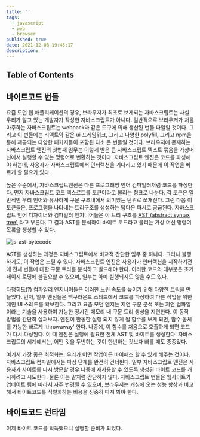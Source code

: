 ```yaml
---
title: ''
tags:
  - javascript
  - web  
  - browser
published: true
date: 2021-12-08 19:45:17
description: ''
---
```


## Table of Contents

## 바이트코드 번들

요즘 모던 웹 애플리케이션의 경우, 브라우저가 최초로 보게되는 자바스크립트는 사실 우리가 알고 있는 개발자가 작성한 자바스크립트가 아니다. 일반적으로 브라우저가 처음 마주하는 자바스크립트는 webpack과 같은 도구에 의해 생산된 번들 파일일 것이다. 그리고 이 번들에는 리액트와 같은 ui 프레임워크, 그리고 다양한 polyfill, 그리고 npm을 통해 제공되는 다양한 패키지들이 포함된 다소 큰 번들일 것이다. 브라우저에 존재하는 자바스크립트 엔진의 첫번째 임무는 이렇게 받은 큰 자바스크립트 텍스트 묶음을 가상머신에서 실행할 수 있는 명령어로 변환하는 것이다. 자바스크립트 엔진은 코드를 파싱해야 하는데, 사용자가 자바스크립트에서 인터랙션을 기다리고 있기 때문에 이 작업을 빠르게 할 필요가 있다.

높은 수준에서, 자바스크립트엔진은 다른 프로그래밍 언어 컴파일러처럼 코드를 파싱한다. 먼저 자바스크립트 코드 텍스르트를 토큰이라고 불리는 청크로 나눈다. 각 토큰은 일반적인 우리 언어와 유사하게 구문 구조내에서 의미있는 단위로 쪼개진다. 그런 다음 이 토큰들은, 프로그램을 나타내는 트리구조를 생성하는 탑다운 파서로 공급된다. 자바스크립트 언어 디자이너와 컴파일러 엔지니어들은 이 트리 구조를 [AST (abstract syntax tree)](https://gyujincho.github.io/2018-06-19/AST-for-JS-devlopers) 라고 부른다. 그 결과 AST를 분석하여 바이트 코드라고 불리는 가상 머신 명령어 목록을 생성할 수 있다.

![js-ast-bytecode](https://i0.wp.com/alistapart.com/wp-content/uploads/2018/11/fig1.png?w=960&ssl=1)

AST를 생성하는 과정은 자바스크립트에서 비교적 간단한 임무 중 하나다. 그러나 불행하게도, 이 작업은 느릴 수 있다. 자바스크립트 엔진은 사용자가 인터랙션을 시작하기전에 전체 번들에 대한 구문 트리를 분석하고 빌드해야 한다. 이러한 코드의 대부분은 초기 페이지 로딩에 불필요할 수 있으며, 일부는 아예 실행되지도 않을 수도 있다.

다행히도(?) 컴파일러 엔지니어들은 이러한 느린 속도를 높이기 위해 다양한 트릭을 만들었다. 먼저, 일부 엔진들은 백구라운드 스레드에서 코드를 파싱하여 다른 작업을 위한 메인 UI 스레드를 확보한다. 그리고 요즘 모던 엔지는 지연 구문 분석 또는 지연 컴파일이라는 기술을 사용하여 가능한 장시간 메모리 내 구문 트리 생성을 지연한다. 이 동작 방법을 간단히 살펴보자. 엔진이 한동한 실행 되지 않게 될 함수를 보게 되면, 함수 몸체를 가능한 빠르게 'throwaway' 한다. 나중에, 이 함수를 처음으로 호출하게 되면 코드가 다시 파싱된다. 이 때 엔진은 실행에 필요한 전체 AST 및 바이트를 생성한다. 자바스크립트의 세계에서는, 어떤 것을 두번하는 것이 한번하는 것보다 빠를 때도 종종있다.

여기서 가장 좋은 최적화는, 우리가 어떤 작업이든 바이패스 할 수 있게 해주는 것이다. 자바스크립트 컴파일에서는 파싱 단계를 완전히 건너뛴다. 일부 자바스크립트 엔진은 사용자가 사이트를 다시 방문할 경우 나중에 재사용할 수 있도록 생성된 바이트 코드를 캐시하려고 시도한다. 물론 이는 말처럼 간단하지 않다. 자바스크립트 번들은 웹사이트가 업데이트 됨에 따라서 자주 변경될 수 있으며, 브라우저는 캐싱에 오는 성능 향상과 비교해서 바이트코드를 직렬화하는 비용을 신중히 따져 봐야 한다.

## 바이트코드 런타임

이제 바이트 코드를 획득했으니 실행할 준비가 되었다. 